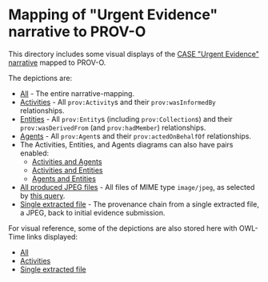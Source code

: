 # Mapping of "Urgent Evidence" narrative to PROV-O

This directory includes some visual displays of the [CASE "Urgent Evidence" narrative](https://caseontology.org/examples/urgent_evidence/) mapped to PROV-O.

The depictions are:

* [All](urgent_evidence-prov-all.svg) - The entire narrative-mapping.
* [Activities](urgent_evidence-prov-activities.svg) - All `prov:Activity`s and their `prov:wasInformedBy` relationships.
* [Entities](urgent_evidence-prov-entities.svg) - All `prov:Entity`s (including `prov:Collection`s) and their `prov:wasDerivedFrom` (and `prov:hadMember`) relationships.
* [Agents](urgent_evidence-prov-agents.svg) - All `prov:Agent`s and their `prov:actedOnBehalfOf` relationships.
* The Activities, Entities, and Agents diagrams can also have pairs enabled:
   - [Activities and Agents](urgent_evidence-prov-activities-agents.svg)
   - [Activities and Entities](urgent_evidence-prov-activities-entities.svg)
   - [Agents and Entities](urgent_evidence-prov-agents-entities.svg)
* [All produced JPEG files](urgent_evidence-prov-all-focus-jpegs.svg) - All files of MIME type `image/jpeg`, as selected by [this query](select-jpegs.sparql).
* [Single extracted file](urgent_evidence-prov-all-focus-extracted-file-uuid-1.svg) - The provenance chain from a single extracted file, a JPEG, back to initial evidence submission.

For visual reference, some of the depictions are also stored here with OWL-Time links displayed:

* [All](urgent_evidence-prov-time-all.svg)
* [Activities](urgent_evidence-prov-time-activities.svg)
* [Single extracted file](urgent_evidence-prov-time-all-focus-extracted-file-uuid-1.svg)
